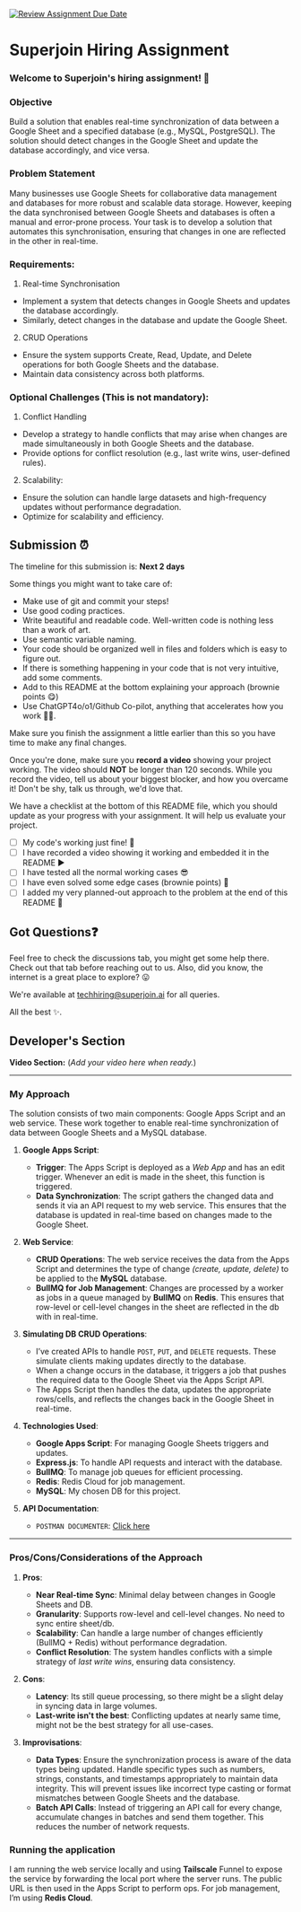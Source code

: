 [![Review Assignment Due Date](https://classroom.github.com/assets/deadline-readme-button-22041afd0340ce965d47ae6ef1cefeee28c7c493a6346c4f15d667ab976d596c.svg)](https://classroom.github.com/a/AHFn7Vbn)
# Superjoin Hiring Assignment

### Welcome to Superjoin's hiring assignment! 🚀

### Objective
Build a solution that enables real-time synchronization of data between a Google Sheet and a specified database (e.g., MySQL, PostgreSQL). The solution should detect changes in the Google Sheet and update the database accordingly, and vice versa.

### Problem Statement
Many businesses use Google Sheets for collaborative data management and databases for more robust and scalable data storage. However, keeping the data synchronised between Google Sheets and databases is often a manual and error-prone process. Your task is to develop a solution that automates this synchronisation, ensuring that changes in one are reflected in the other in real-time.

### Requirements:
1. Real-time Synchronisation
  - Implement a system that detects changes in Google Sheets and updates the database accordingly.
   - Similarly, detect changes in the database and update the Google Sheet.
  2.	CRUD Operations
   - Ensure the system supports Create, Read, Update, and Delete operations for both Google Sheets and the database.
   - Maintain data consistency across both platforms.
   
### Optional Challenges (This is not mandatory):
1. Conflict Handling
- Develop a strategy to handle conflicts that may arise when changes are made simultaneously in both Google Sheets and the database.
- Provide options for conflict resolution (e.g., last write wins, user-defined rules).
    
2. Scalability: 	
- Ensure the solution can handle large datasets and high-frequency updates without performance degradation.
- Optimize for scalability and efficiency.

## Submission ⏰
The timeline for this submission is: **Next 2 days**

Some things you might want to take care of:
- Make use of git and commit your steps!
- Use good coding practices.
- Write beautiful and readable code. Well-written code is nothing less than a work of art.
- Use semantic variable naming.
- Your code should be organized well in files and folders which is easy to figure out.
- If there is something happening in your code that is not very intuitive, add some comments.
- Add to this README at the bottom explaining your approach (brownie points 😋)
- Use ChatGPT4o/o1/Github Co-pilot, anything that accelerates how you work 💪🏽. 

Make sure you finish the assignment a little earlier than this so you have time to make any final changes.

Once you're done, make sure you **record a video** showing your project working. The video should **NOT** be longer than 120 seconds. While you record the video, tell us about your biggest blocker, and how you overcame it! Don't be shy, talk us through, we'd love that.

We have a checklist at the bottom of this README file, which you should update as your progress with your assignment. It will help us evaluate your project.

- [ ] My code's working just fine! 🥳
- [ ] I have recorded a video showing it working and embedded it in the README ▶️
- [ ] I have tested all the normal working cases 😎
- [ ] I have even solved some edge cases (brownie points) 💪
- [ ] I added my very planned-out approach to the problem at the end of this README 📜

## Got Questions❓
Feel free to check the discussions tab, you might get some help there. Check out that tab before reaching out to us. Also, did you know, the internet is a great place to explore? 😛

We're available at techhiring@superjoin.ai for all queries. 

All the best ✨.

## Developer's Section

**Video Section:**
(*Add your video here when ready.*)

---

### My Approach

The solution consists of two main components: Google Apps Script and an web service. These work together to enable real-time synchronization of data between Google Sheets and a MySQL database.

1. **Google Apps Script**:
   - **Trigger**: The Apps Script is deployed as a *Web App* and has an edit trigger. Whenever an edit is made in the sheet, this function is triggered.
   - **Data Synchronization**: The script gathers the changed data and sends it via an API request to my web service. This ensures that the database is updated in real-time based on changes made to the Google Sheet.

2. **Web Service**:
   - **CRUD Operations**: The web service receives the data from the Apps Script and determines the type of change *(create, update, delete)* to be applied to the **MySQL** database.
   - **BullMQ for Job Management**: Changes are processed by a worker as jobs in a queue managed by **BullMQ** on **Redis**. This ensures that row-level or cell-level changes in the sheet are reflected in the db with in real-time.

3. **Simulating DB CRUD Operations**:
   - I’ve created APIs to handle `POST`, `PUT`, and `DELETE` requests. These simulate clients making updates directly to the database.
   - When a change occurs in the database, it triggers a job that pushes the required data to the Google Sheet via the Apps Script API.
   - The Apps Script then handles the data, updates the appropriate rows/cells, and reflects the changes back in the Google Sheet in real-time.

4. **Technologies Used**:
   - **Google Apps Script**: For managing Google Sheets triggers and updates.
   - **Express.js**: To handle API requests and interact with the database.
   - **BullMQ**: To manage job queues for efficient processing.
   - **Redis**: Redis Cloud for job management.
   - **MySQL**: My chosen DB for this project.

5. **API Documentation**:
   - `POSTMAN DOCUMENTER`: [Click here](https://documenter.getpostman.com/view/22931938/2sAXqp8P1K)
---

### Pros/Cons/Considerations of the Approach

1. **Pros**:
    - **Near Real-time Sync**: Minimal delay between changes in Google Sheets and DB.
    - **Granularity**: Supports row-level and cell-level changes. No need to sync entire sheet/db.
    - **Scalability**: Can handle a large number of changes efficiently (BullMQ + Redis) without performance degradation.
    - **Conflict Resolution**: The system handles conflicts with a simple strategy of *last write wins*, ensuring data consistency.

2. **Cons**:
    - **Latency**: Its still queue processing, so there might be a slight delay in syncing data in large volumes.
    - **Last-write isn't the best**: Conflicting updates at nearly same time, might not be the best strategy for all use-cases.

3. **Improvisations**:
    - **Data Types**: Ensure the synchronization process is aware of the data types being updated. Handle specific types such as numbers, strings, constants, and timestamps appropriately to maintain data integrity. This will prevent issues like incorrect type casting or format mismatches between Google Sheets and the database.
    - **Batch API Calls**: Instead of triggering an API call for every change, accumulate changes in batches and send them together. This reduces the number of network requests.


### Running the application

I am running the web service locally and using **Tailscale** Funnel to expose the service by forwarding the local port where the server runs. The public URL is then used in the Apps Script to perform ops. For job management, I’m using **Redis Cloud**.